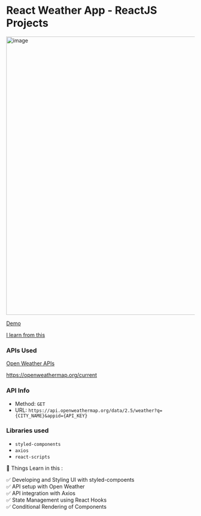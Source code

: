 # React Weather App - ReactJS Projects


<img width="744" alt="image" src="https://user-images.githubusercontent.com/78966839/167159458-aa8c5cff-19e2-4dd2-b62f-2340998d49f5.png">



[Demo ](https://wetherj.netlify.app/)
  
[I learn from this ](https://www.youtube.com/watch?v=_UXycMmVYj0)

### APIs Used
[Open Weather APIs](https://openweathermap.org/)

https://openweathermap.org/current

### API Info
* Method: `GET`
* URL: `https://api.openweathermap.org/data/2.5/weather?q={CITY_NAME}&appid={API_KEY}`


### Libraries used
* `styled-components`
* `axios`
* `react-scripts`



📕 Things Learn in this :

✅ Developing and Styling UI with styled-compoents  
✅ API setup with Open Weather
<br>
✅ API integration with Axios
<br>
✅ State Management using React Hooks
<br>
✅ Conditional Rendering of Components
